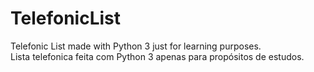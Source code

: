 # TelefonicList
Telefonic List made with Python 3 just for learning purposes.  
Lista telefonica feita com Python 3 apenas para propósitos de estudos.
